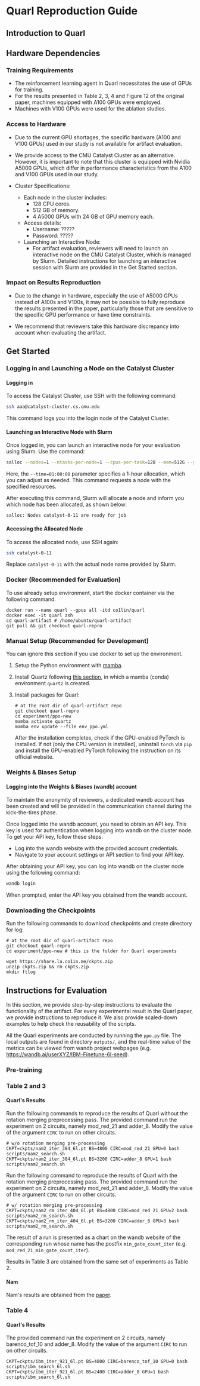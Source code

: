 # Quarl Reproduction Guide

## Introduction to Quarl

## Hardware Dependencies

### Training Requirements

- The reinforcement learning agent in Quarl necessitates the use of GPUs for training.
- For the results presented in Table 2, 3, 4 and Figure 12 of the original paper, machines equipped with A100 GPUs were employed.
- Machines with V100 GPUs were used for the ablation studies.

### Access to Hardware

- Due to the current GPU shortages, the specific hardware (A100 and V100 GPUs) used in our study is not available for artifact evaluation.

- We provide access to the CMU Catalyst Cluster as an alternative. However, it is important to note that this cluster is equipped with Nvidia A5000 GPUs, which differ in performance characteristics from the A100 and V100 GPUs used in our study.

- Cluster Specifications:
    - Each node in the cluster includes:
        - 128 CPU cores.
        - 512 GB of memory.
        - 4 A5000 GPUs with 24 GB of GPU memory each.
    - Access details:
        - Username: ?????
        - Password: ?????
    - Launching an Interactive Node:
        - For artifact evaluation, reviewers will need to launch an interactive node on the CMU Catalyst Cluster, which is managed by Slurm. Detailed instructions for launching an interactive session with Slurm are provided in the Get Started section.

### Impact on Results Reproduction

- Due to the change in hardware, especially the use of A5000 GPUs instead of A100s and V100s, it may not be possible to fully reproduce the results presented in the paper, particularly those that are sensitive to the specific GPU performance or have time constraints.

- We recommend that reviewers take this hardware discrepancy into account when evaluating the artifact.

## Get Started

### Logging in and Launching a Node on the Catalyst Cluster

#### Logging in

To access the Catalyst Cluster, use SSH with the following command:

```bash
ssh aaa@catalyst-cluster.cs.cmu.edu
```

This command logs you into the login node of the Catalyst Cluster.

#### Launching an Interactive Node with Slurm

Once logged in, you can launch an interactive node for your evaluation using Slurm. Use the command:

```bash
salloc --nodes=1 --ntasks-per-node=1 --cpus-per-task=128 --mem=512G --gres=gpu:4 --time=01:00:00
```

Here, the `--time=01:00:00` parameter specifies a 1-hour allocation, which you can adjust as needed. This command requests a node with the specified resources.

After executing this command, Slurm will allocate a node and inform you which node has been allocated, as shown below:

```
salloc: Nodes catalyst-0-11 are ready for job
```

#### Accessing the Allocated Node

To access the allocated node, use SSH again:

```bash
ssh catalyst-0-11
```

Replace `catalyst-0-11` with the actual node name provided by Slurm.


### Docker (Recommended for Evaluation)

To use already setup environment, start the docker container via the following command.

```shell
docker run --name quarl --gpus all -itd co1lin/quarl
docker exec -it quarl zsh
cd quarl-artifact # /home/ubuntu/quarl-artifact
git pull && git checkout quarl-repro
```

### Manual Setup (Recommended for Development)

You can ignore this section if you use docker to set up the environment.

1. Setup the Python environment with [mamba](https://github.com/quantum-compiler/Quarl-artifact/blob/master/INSTALL.md#install-from-source). 

2. Install Quartz following [this section](https://github.com/quantum-compiler/Quarl-artifact/blob/master/INSTALL.md#install-from-source), in which a mamba (conda) environment `quartz` is created.

3. Install packages for Quarl:

    ```shell
    # at the root dir of quarl-artifact repo
    git checkout quarl-repro
    cd experiment/ppo-new
    mamba activate quartz
    mamba env update --file env_ppo.yml
    ```

    After the installation completes, check if the GPU-enabled PyTorch is installed. If not (only the CPU version is installed), uninstall `torch` via `pip` and install the GPU-enabled PyTorch following the instruction on its official website.

### Weights & Biases Setup

#### Logging into the Weights & Biases (wandb) account

To maintain the anonymity of reviewers, a dedicated wandb account has been created and will be provided in the communication channel during the kick-the-tires phase.

Once logged into the wandb account, you need to obtain an API key. This key is used for authentication when logging into wandb on the cluster node. To get your API key, follow these steps:

- Log into the wandb website with the provided account credentials.
- Navigate to your account settings or API section to find your API key.

After obtaining your API key, you can log into wandb on the cluster node using the following command:


```bash
wandb login
```

When prompted, enter the API key you obtained from the wandb account.


### Downloading the Checkpoints

Run the following commands to download checkpoints and create directory for log:

```shell
# at the root dir of quarl-artifact repo
git checkout quarl-repro
cd experiment/ppo-new # this is the folder for Quarl experiments

wget https://share.la.co1in.me/ckpts.zip
unzip ckpts.zip && rm ckpts.zip
mkdir ftlog
```

## Instructions for Evaluation

In this section, we provide step-by-step instructions to evaluate the functionality of the artifact. For every experimental result in the Quarl paper, we provide instructions to reproduce it. We also provide scaled-down examples to help check the reusability of the scripts.

All the Quarl experiments are conducted by running the `ppo.py` file. The local outputs are found in directory `outputs/`, and the real-time value of the metrics can be viewed from wandb project webpages (e.g. https://wandb.ai/userXYZ/IBM-Finetune-6l-seed).

### Pre-training


### Table 2 and 3

#### Quarl's Results

Run the following commands to reproduce the results of Quarl without the rotation merging preprocessing pass.
The provided command run the experiment on 2 circuits, namely mod_red_21 and adder_8.
Modify the value of the argument `CIRC` to run on other circuits.

```shell
# w/o rotation merging pre-processing
CKPT=ckpts/nam2_iter_384_6l.pt BS=4800 CIRC=mod_red_21 GPU=0 bash scripts/nam2_search.sh
CKPT=ckpts/nam2_iter_384_6l.pt BS=3200 CIRC=adder_8 GPU=1 bash scripts/nam2_search.sh
```

Run the following command to reproduce the results of Quarl with the rotation merging preprocessing pass.
The provided command run the experiment on 2 circuits, namely mod_red_21 and adder_8.
Modify the value of the argument `CIRC` to run on other circuits.


```shell
# w/ rotation merging pre-processing
CKPT=ckpts/nam2_rm_iter_404_6l.pt BS=4800 CIRC=mod_red_21 GPU=2 bash scripts/nam2_rm_search.sh
CKPT=ckpts/nam2_rm_iter_404_6l.pt BS=3200 CIRC=adder_8 GPU=3 bash scripts/nam2_rm_search.sh
```

The result of a run is presented as a chart on the wandb website of the corresponding run whose name has the postfix `min_gate_count_iter` (e.g. `mod_red_21_min_gate_count_iter`).

Results in Table 3 are obtained from the same set of experiments as Table 2.

#### Nam

Nam's results are obtained from the [paper](https://www.nature.com/articles/s41534-018-0072-4).

### Table 4

#### Quarl's Results

The provided command run the experiment on 2 circuits, namely barenco_tof_10 and adder_8.
Modify the value of the argument `CIRC` to run on other circuits.

```shell
CKPT=ckpts/ibm_iter_921_6l.pt BS=4800 CIRC=barenco_tof_10 GPU=0 bash scripts/ibm_search_6l.sh
CKPT=ckpts/ibm_iter_921_6l.pt BS=2400 CIRC=adder_8 GPU=1 bash scripts/ibm_search_6l.sh
```

